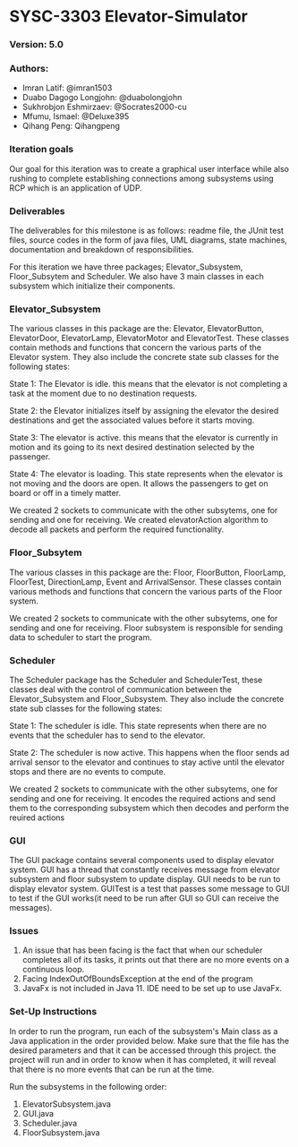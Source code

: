 # SYSC-3303 Elevator-Simulator
### Version: 5.0
### Authors:
- Imran Latif: @imran1503
- Duabo Dagogo Longjohn: @duabolongjohn
- Sukhrobjon Eshmirzaev: @Socrates2000-cu
- Mfumu, Ismael: @Deluxe395
- Qihang Peng: Qihangpeng

### Iteration goals
Our goal for this iteration was to create a graphical user interface while also rushing to complete establishing connections among subsystems using RCP which is an application of UDP.


### Deliverables
The deliverables for this milestone is as follows: readme file, the JUnit test files,
source codes in the form of java files, UML diagrams, state machines, documentation and breakdown of responsibilities.				

For this iteration we have three packages; Elevator_Subsystem, Floor_Subsytem and Scheduler.
We also have 3 main classes in each subsystem which initialize their components. 

### Elevator_Subsystem
The various classes in this package are the: Elevator, ElevatorButton, ElevatorDoor, ElevatorLamp,
ElevatorMotor and ElevatorTest. These classes contain methods and functions that concern the various 
parts of the Elevator system. They also include the concrete state sub classes for the following states: 

State 1: The Elevator is idle. this means that the elevator is not completing a task at the moment due to no
destination requests.

State 2: the Elevator initializes itself by assigning the elevator the desired destinations and get the 
associated values before it starts moving.

State 3: The elevator is active. this means that the elevator is currently in motion and its going to its
next desired destination selected by the passenger.

State 4: The elevator is loading. This state represents when the elevator is not moving and the doors are
open. It allows the passengers to get on board or off in a timely matter. 

We created 2 sockets to communicate with the other subsytems, one for sending and one for receiving. 
We created elevatorAction algorithm to decode all packets and perform the required functionality.


### Floor_Subsytem
The various classes in this package are the: Floor, FloorButton, FloorLamp, FloorTest, DirectionLamp,
Event and ArrivalSensor. These classes contain various methods and functions that concern the various
parts of the Floor system.

We created 2 sockets to communicate with the other subsytems, one for sending and one for receiving.
Floor subsystem is responsible for sending data to scheduler to start the program.

### Scheduler
The Scheduler package has the Scheduler and SchedulerTest, these classes deal with the control of communication
between the Elevator_Subsystem and Floor_Subsystem. They also include the concrete state sub classes for the following states: 

State 1: The scheduler is idle. This state represents when there are no events that the scheduler has 
to send to the elevator. 

State 2: The scheduler is now active. This happens when the floor sends ad arrival sensor to the elevator 
and continues to stay active until the elevator stops and there are no events to compute.

We created 2 sockets to communicate with the other subsytems, one for sending and one for receiving.
It encodes the required actions and send them to the corresponding subsystem which then decodes and perform the reuired actions

### GUI
The GUI package contains several components used to display elevator system.
GUI has a thread that constantly receives message from elevator subsystem and floor subsystem to update display.
GUI needs to be run to display elevator system.
GUITest is a test that passes some message to GUI to test if the GUI works(it need to be run after GUI so GUI can receive the messages). 


### Issues
1. An issue that has been facing is the fact that when our scheduler completes all of its tasks,
   it prints out that there are no more events on a continuous loop. 
2. Facing IndexOutOfBoundsException at the end of the program
3. JavaFx is not included in Java 11. IDE need to be set up to use JavaFx. 

### Set-Up Instructions
In order to run the program, run each of the subsystem's Main class as a Java application in the order provided below. Make sure that 
the file has the desired parameters and that it can be accessed through this project. 
the project will run and in order to know when it has completed, it will reveal that there is 
no more events that can be run at the time. 

Run the subsystems in the following order:
1. ElevatorSubsystem.java 
2. GUI.java
3. Scheduler.java
4. FloorSubsystem.java

